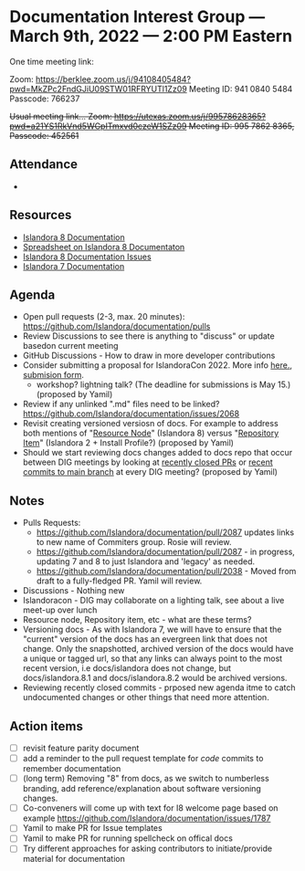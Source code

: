 # Documentation Interest Group — March 9th, 2022 — 2:00 PM Eastern

One time meeting link:

Zoom: https://berklee.zoom.us/j/94108405484?pwd=MkZPc2FndGJiU09STW01RFRYUTl1Zz09
Meeting ID: 941 0840 5484
Passcode: 766237

~~Usual meeting link...
Zoom: https://utexas.zoom.us/j/99578628365?pwd=a21YS1RkVnd5WGpITmxvd0czeW1SZz09
Meeting ID: 995 7862 8365, Passcode: 452561~~

## Attendance

* 
  
## Resources
* [Islandora 8 Documentation](https://islandora.github.io/documentation/)
* [Spreadsheet on Islandora 8 Documentaton](https://docs.google.com/spreadsheets/d/1E-kRw9xE60CKK0qL1-phzeVKjEZu3qBKZ9d3LH1hDEE/edit?usp=sharing)
* [Islandora 8 Documentation Issues](https://github.com/Islandora/documentation/issues?q=is%3Aopen+is%3Aissue+label%3A%22Type%3A+documentation%22)
* [Islandora 7 Documentation](https://wiki.lyrasis.org/display/ISLANDORA/Start)

## Agenda
- Open pull requests (2-3, max. 20 minutes): https://github.com/Islandora/documentation/pulls
- Review Discussions to see there is anything to "discuss" or update basedon current meeting 
- GitHub Discussions - How to draw in more developer contributions
- Consider submitting a proposal for IslandoraCon 2022. More info [here.](https://groups.google.com/g/islandora/c/SzR8BSHBUvo), [submision form](https://docs.google.com/forms/d/e/1FAIpQLScJkgM8AtfZnVwoInBuRuilJ-JbDb9Myyds9D0AXXHN7OLr1w/viewform).
    * workshop? lightning talk? (The deadline for submissions is May 15.) (proposed by Yamil)
- Review if any unlinked ".md" files need to be linked? https://github.com/Islandora/documentation/issues/2068
- Revisit creating versioned versiosn of docs. For example to address both mentions of "[Resource Node](https://islandora.github.io/documentation/user-documentation/glossary/#repository-item)" (Islandora 8) versus "[Repository Item](https://islandora.github.io/documentation/user-documentation/glossary/#repository-item)" (Islandora 2 + Install Profile?) (proposed by Yamil)
- Should we start reviewing docs changes added to docs repo that occur between DIG meetings by looking at [recently closed PRs](https://github.com/Islandora/documentation/pulls?q=is%3Apr+is%3Aclosed) or [recent commits to main branch](https://github.com/Islandora/documentation/commits/main) at every DIG meeting? (proposed by Yamil)

## Notes
* Pulls Requests: 
     * https://github.com/Islandora/documentation/pull/2087 updates links to new name of Commiters group. Rosie will review.
     * https://github.com/Islandora/documentation/pull/2087 - in progress, updating 7 and 8 to just Islandora and 'legacy' as needed.
     * https://github.com/Islandora/documentation/pull/2038 - Moved from draft to a fully-fledged PR. Yamil will review.
* Discussions - Nothing new
* Islandoracon - DIG may collaborate on a lighting talk, see about a live meet-up over lunch
* Resource node, Repository item, etc - what are these terms?
* Versioning docs - As with Islandora 7, we will have to ensure that the "current" version of the docs has an evergreen link that does not change. Only the snapshotted, archived version of the docs would have a unique or tagged url, so that any links can always point to the most recent version, i.e docs/islandora does not change, but docs/islandora.8.1 and docs/islandora.8.2 would be archived versions. 
* Reviewing recently closed commits - prposed new agenda itme to catch undocumented changes or other things that need more attention. 


## Action items
* [ ] revisit feature parity document
* [ ] add a reminder to the pull request template for _code_ commits to remember documentation
* [ ] (long term) Removing "8" from docs, as we switch to numberless branding, add reference/explanation about software versioning changes.
* [ ] Co-conveners will come up with text for I8 welcome page based on example https://github.com/Islandora/documentation/issues/1787
* [ ] Yamil to make PR for Issue templates
* [ ] Yamil to make PR for running spellcheck on offical docs 
* [ ] Try different approaches for asking contributors to initiate/provide material for documentation
